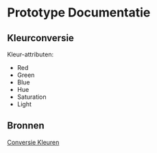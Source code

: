 # Prototype Documentatie
## Kleurconversie
Kleur-attributen:
- Red
- Green
- Blue
- Hue
- Saturation
- Light

## Bronnen
[Conversie Kleuren](https://en.wikipedia.org/wiki/HSL_and_HSV#Luma,_chroma_and_hue_to_RGB)

